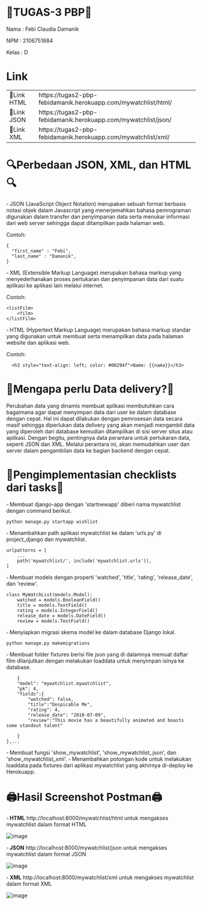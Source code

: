 # 📑TUGAS-3 PBP📑

Nama  	: Febi Claudia Damanik

NPM	: 2106751884

Kelas 	: D

# Link
<!DOCTYPE html>
<html>
<head>
	<meta charset="utf-8">
</head>
<body>
 <table>
 	<tr>
 		<td>🔗Link HTML</td>
 		<td>https://tugas2-pbp-febidamanik.herokuapp.com/mywatchlist/html/</td>
 	</tr>
 	<tr>
 		<td>🔗Link JSON</td>
 		<td>https://tugas2-pbp-febidamanik.herokuapp.com/mywatchlist/json/</td>
  	<tr>
   	<td>🔗Link XML</td>
    <td>https://tugas2-pbp-febidamanik.herokuapp.com/mywatchlist/xml/</td>
   </tr>
 </table>

</body>
</html>

# 🔍Perbedaan JSON, XML, dan HTML🔍
▫ JSON (JavaScript Object Notation) merupakan sebuah format berbasis notasi objek dalam Javascript yang menerjemahkan bahasa pemrograman digunakan dalam transfer dan penyimpanan data serta menukar informasi dari web server sehingga dapat ditampilkan pada halaman web.

Contoh: 
```
{
  "first_name" : "Febi",
  "last_name" : "Damanik",
}
```
▫ XML (Extensible Markup Language) merupakan bahasa markup yang menyederhanakan proses pertukaran dan penyimpanan data dari suatu aplikasi ke aplikasi lain melalui internet.

Contoh: 
```<?xml version="1.0"?>
<listFilm>
    <film>
</listFilm>
```
▫ HTML (Hypertext Markup Language) merupakan bahasa markup standar yang digunakan untuk membuat serta menampilkan data pada halaman website dan aplikasi web.

Contoh: 
```
  <h3 style="text-align: left; color: #00294f">Name: {{nama}}</h3>
```

# 📩Mengapa perlu Data delivery?📩
Perubahan data yang dinamis membuat aplikasi membutuhkan cara bagaimana agar dapat menyimpan data dari user ke dalam database dengan cepat. Hal ini dapat dilakukan dengan pemrosesan data secara masif sehingga diperlukan data delivery yang akan menjadi mengambil data yang diperoleh dari database kemudian ditampilkan di sisi server situs atau aplikasi. Dengan begitu, pentingnya data perantara untuk pertukaran data, seperti JSON dan XML. Melalui perantara ini, akan memudahkan user dan server dalam pengambilan data ke bagian backend dengan cepat.

# 📌Pengimplementasian checklists dari tasks📌
▫ Membuat django-app dengan 'startnewapp' diberi nama mywatchlist dengan command berikut.
```
python manage.py startapp wishlist
```
▫ Menambahkan path aplikasi mywatchlist ke dalam 'urls.py' di project_django dan mywatchlist.
```
urlpatterns = [
    ...
    path('mywatchlist/', include('mywatchlist.urls')),
]
```
▫ Membuat models dengan properti 'watched', 'title', 'rating', 'release_date', dan 'review'.
```
class MyWatchList(models.Model):
    watched = models.BooleanField() 
    title = models.TextField()
    rating = models.IntegerField()
    release_date = models.DateField()
    review = models.TextField()
```
▫ Menyiapkan migrasi skema model ke dalam database Django lokal.
```
python manage.py makemigrations
```
▫ Membuat folder fixtures berisi file json yang di dalamnya memuat daftar film dilanjutkan dengan melakukan loaddata untuk menyimpan isinya ke database.
```[
    {
    "model": "mywatchlist.mywatchlist",
    "pk": 4,
    "fields":{
        "watched": false,
        "title":"Despicable Me",
        "rating": 4,
        "release_date": "2010-07-09",
        "review":"This movie has a beautifully animated and boasts some standout talent"

    }
},...
```
▫ Membuat fungsi 'show_mywatchlist', 'show_mywatchlist_json', dan 'show_mywatchlist_xml'. 
▫ Menambahkan potongan kode untuk melakukan loaddata pada fixtures dari aplikasi mywatchlist yang akhirnya di-deploy ke Herokuapp.

# 🖨Hasil Screenshot Postman🖨
▫ **HTML**
http://localhost:8000/mywatchlist/html untuk mengakses mywatchlist dalam format HTML

![image](https://user-images.githubusercontent.com/112416751/191333281-ff9936ef-9a85-4eb2-8cea-76ba6c581637.png)

▫ **JSON**
 http://localhost:8000/mywatchlist/json untuk mengakses mywatchlist dalam format JSON
 
![image](https://user-images.githubusercontent.com/112416751/191333476-d0fb8bce-bd05-4403-a32c-c9ec7e1fb4ea.png)

▫ **XML**
 http://localhost:8000/mywatchlist/xml untuk mengakses mywatchlist dalam format XML
 
![image](https://user-images.githubusercontent.com/112416751/191334092-cf04cd55-9a01-479c-8a63-c7766c9358d3.png)
